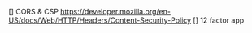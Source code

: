 [] CORS & CSP https://developer.mozilla.org/en-US/docs/Web/HTTP/Headers/Content-Security-Policy
[] 12 factor app
